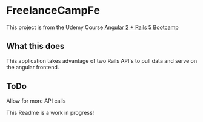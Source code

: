 # FreelanceCampFe

This project is from the Udemy Course [Angular 2 + Rails 5 Bootcamp](https://www.udemy.com/angular-on-rails-course/learn/v4/overview)

## What this does

This application takes advantage of two Rails API's to pull data and serve on the angular frontend.

## ToDo

Allow for more API calls

This Readme is a work in progress!
